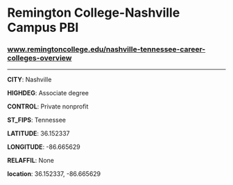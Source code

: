 # Remington College-Nashville Campus PBI
### www.remingtoncollege.edu/nashville-tennessee-career-colleges-overview
---
**CITY**: Nashville

**HIGHDEG**: Associate degree

**CONTROL**: Private nonprofit

**ST_FIPS**: Tennessee

**LATITUDE**: 36.152337

**LONGITUDE**: -86.665629

**RELAFFIL**: None

**location**: 36.152337, -86.665629